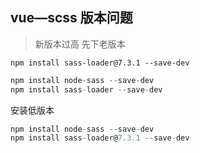 ## vue—scss 版本问题

> 新版本过高 先下老版本

```
npm install sass-loader@7.3.1 --save-dev
```

```javascript
npm install node-sass --save-dev
npm install sass-loader --save-dev
```

安装低版本

```javascript
npm install node-sass --save-dev
npm install sass-loader@7.3.1 --save-dev
```
